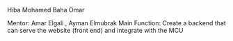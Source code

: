 Hiba 
Mohamed
Baha
Omar

Mentor: Amar Elgali , Ayman Elmubrak 
Main Function: Create a backend that can serve the website (front end) and integrate with the MCU
